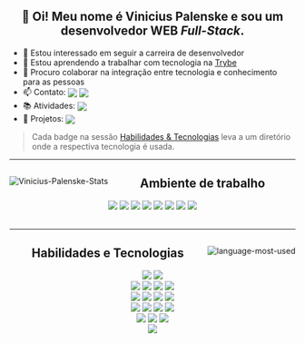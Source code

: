 <div align="center">
  <h2>👋 Oi! Meu nome é Vinicius Palenske e sou um desenvolvedor WEB <em>Full-Stack</em>.</h2>
  <ul align="left">
    <li>👀 Estou interessado em seguir a carreira de desenvolvedor</li>
    <li>🌱 Estou aprendendo a trabalhar com tecnologia na <a href="https://www.betrybe.com/">Trybe</a></li>
    <li>💞️ Procuro colaborar na integração entre tecnologia e conhecimento para as pessoas</li>
    <li>📫 Contato:
      <span>
        <a href="https://www.linkedin.com/in/vini-palenske/" target="_blank">
          <img align="center"
            src="https://img.shields.io/badge/LinkedIn-0077B5?style=flat&logo=linkedin&logoColor=white"
            target="_blank"></a>
        <a href="https://mail.google.com/mail/?view=cm&fs=1&to=viniciuspalenske@gmail.com" target="_blank">
          <img align="center" src="https://img.shields.io/badge/Gmail-D14836?style=flat&logo=gmail&logoColor=white"
            target="_blank"></a>
      </span>
    </li>
    <li>📚 Atividades: <a href="https://github.com/palenske/Trybe" target="_blank"><img align="center"
          src="https://img.shields.io/badge/💪🏽-Trybe-2fc18c" target="_blank"></a></li>
    <li>📝 Projetos: <a href="#user-74431720-pinned-items-reorder-form" a><img align="center"
          src="https://img.shields.io/badge/📌-Projects-40197e" target="_blank"></a></li>
  </ul>
</div>

> Cada badge na sessão <a href="#skills">Habilidades & Tecnologias</a> leva a um diretório onde a respectiva tecnologia
é usada.

<hr>
<div align="center">
  <a href="#">
    <img align="left"
      src="https://github-readme-stats.vercel.app/api?username=palenske&theme=onedark&show_icons=true&hide=stars&custom_title=Minhas%20estatísticas%20no%20GitHub%20"
      alt="Vinicius-Palenske-Stats"></a>
  <div align="right">
    <div align="center">
      <h2>Ambiente de trabalho</h2>
      <a href="https://ubuntu.com/"><img href="#"
          src="https://img.shields.io/badge/Ubuntu-E95420?style=for-the-badge&logo=ubuntu&logoColor=white"
          target="_blank"></a>
      <a href="https://ohmyz.sh/"><img
          src="https://img.shields.io/badge/oh_my_zsh-1A2C34?style=for-the-badge&logo=ohmyzsh&logoColor=white"
          target="_blank"></a>
      <a href="https://zoom.us/"><img
          src="https://img.shields.io/badge/Zoom-2D8CFF?style=for-the-badge&logo=zoom&logoColor=white"
          target="_blank"></a>
      <a href="https://code.visualstudio.com/"><img
          src="https://img.shields.io/badge/Visual_Studio_Code-0078D4?style=for-the-badge&logo=visual%20studio%20code&logoColor=white"
          target="_blank"></a>
      <a href="https://slack.com/intl/pt-br/"><img
          src="https://img.shields.io/badge/Slack-4A154B?style=for-the-badge&logo=slack&logoColor=white"
          target="_blank"></a>
      <a href="https://www.google.pt/intl/pt-PT/chrome/"><img
          src="https://img.shields.io/badge/Google_chrome-black?style=for-the-badge&logo=Google-chrome&logoColor=white"
          target="_blank"></a>
      <a href="https://trello.com/"><img
          src="https://img.shields.io/badge/Trello-0052CC?style=for-the-badge&logo=trello&logoColor=white"
          target="_blank"></a>
      <a href="https://open.spotify.com/playlist/0IzUOk12Q6xEfa43Mp9tyO"><img
          src="https://img.shields.io/badge/Spotify-1DB954?style=for-the-badge&logo=spotify&logoColor=white"
          target="_blank"></a>
    </div>
  </div>
</div>
<br id="skills">
<hr>
<div align="center">
  <a href="#">
    <img align="right"
      src="https://github-readme-stats.vercel.app/api/top-langs/?username=palenske&theme=onedark&custom_title=Linguagens%20mais%20usadas&show_icons=true&locale=en"
      alt="language-most-used" target="_blank"></a>
  <div align="left">
    <div align="center">
      <h2>Habilidades e Tecnologias</h2>
      <div>
        <a href="https://pt.wikipedia.org/wiki/Bash" target="_blank"><img
            src="https://img.shields.io/badge/Bash-4D4D4D?style=for-the-badge&logo=gnu-bash&logoColor=white"
            target="_blank"></a>
        <a href="#"><img src="https://img.shields.io/badge/Git-F34F29?style=for-the-badge&logo=git&logoColor=white"></a>
      </div>
      <div>
        <a href="https://github.com/palenske/Trybe/blob/main/trybe-projects/2-front-end/pixels-art/index.html"><img
            src="https://img.shields.io/badge/HTML5-E34F26?style=for-the-badge&logo=html5&logoColor=white"
            target="_blank"></a>
        <a
          href="https://github.com/palenske/Trybe/blob/main/trybe-projects/2-front-end/starwars-planets-search/src/App.css"><img
            src="https://img.shields.io/badge/CSS3-1572B6?style=for-the-badge&logo=css3&logoColor=white"
            target="_blank"></a>
        <a href="https://github.com/palenske/Trybe/tree/main/trybe-projects/1-fundaments/zoo-functions/test"><img
            src="https://img.shields.io/badge/JavaScript-323330?style=for-the-badge&logo=javascript&logoColor=F7DF1E"
            target="_blank"></a>
        <a href="https://github.com/palenske/Trybe/blob/main/trybe-projects/2-front-end/starwars-planets-search/src"><img
            src="https://img.shields.io/badge/React-61DAFB?style=for-the-badge&logo=react&logoColor=white"
            target="_blank"></a>
      </div>
      <div>
        <a href="https://github.com/palenske/Trybe/blob/main/trybe-projects/2-front-end/trybewallet/src"><img
            src="https://img.shields.io/badge/Redux-593D88?style=for-the-badge&logo=redux&logoColor=white"
            target="_blank"></a>
        <a href="https://github.com/palenske/Recipes-App/blob/main-group-17/src"><img
            src="https://img.shields.io/badge/React_Router-CA4245?style=for-the-badge&logo=react-router&logoColor=white"
            target="_blank"></a>
        <a href="https://jestjs.io/pt-BR/"><img
            src="https://img.shields.io/badge/Jest-C21325?style=for-the-badge&logo=jest&logoColor=white"
            target="_blank"></a>
        <a
          href="https://github.com/palenske/Trybe/tree/main/trybe-projects/2-front-end/react-testing-library/src/tests"><img
            src="https://img.shields.io/badge/RTL-1A2C34?style=for-the-badge&amp;logo=testing-library&amp;logoColor=E33332"
            target="_blank"></a>
      </div>
      <div>
        <a href="https://github.com/palenske/Trybe/tree/main/trybe-projects/3-back-end/mysql-one-for-all"><img
            src="https://img.shields.io/badge/MySQL-4479A1?style=for-the-badge&logo=mysql&logoColor=white"
            target="_blank"></a>
        <a href="https://github.com/palenske/Trybe/tree/main/trybe-projects/3-back-end/mongodb-aggregations/challenges"><img
            src="https://img.shields.io/badge/MongoDB-4EA94B?style=for-the-badge&logo=mongodb&logoColor=white"
            target="_blank"></a>
        <a href="https://github.com/palenske/Cookmaster/tree/main/src/integration-tests"><img
            src="https://img.shields.io/badge/Mocha-8D6748?style=for-the-badge&logo=mocha&logoColor=white"
            target="_blank"></a>
        <a href="https://github.com/palenske/Trybe/tree/main/trybe-projects/3-back-end/blogs-api"><img
            src="https://img.shields.io/badge/Sequelize-white?style=for-the-badge&logo=sequelize&logoColor=52B0E7"
            target="_blank"></a>
      </div>
      <div>
        <a
          href="https://github.com/palenske/Trybe/tree/main/trybe-exercises/3_Back-end_Development/bloco-26-nodejs-camada-de-servico-e-arquitetura-rest-e-restful/dia-2-arquitetura-de-software-camada-de-controller-e-service/exercise/cep-lookup"><img
            src="https://img.shields.io/badge/Node.js-339933?style=for-the-badge&logo=nodedotjs&logoColor=white"
            target="_blank"></a>
        <a
          href="https://github.com/palenske/Trybe/tree/main/trybe-exercises/3_Back-end_Development/bloco-26-nodejs-camada-de-servico-e-arquitetura-rest-e-restful/dia-3-arquitetura-web-rest-e-restful/exercise/restfulzao"><img
            src="https://img.shields.io/badge/Express.js-000000?style=for-the-badge&logo=express&logoColor=white"
            target="_blank"></a>
        <a href="https://palenske-pd.herokuapp.com/"><img
            src="https://img.shields.io/badge/Heroku-430098?style=for-the-badge&logo=heroku&logoColor=white"
            target="_blank"></a>
      </div>
      <div>
        <a href="https://github.com/palenske/Trybe/tree/main/trybe-projects/4-computer-science/job-insights/src"><img
            src="https://img.shields.io/badge/Python-3776AB?style=for-the-badge&logo=python&logoColor=yellow"
            target="_blank"></a>
      </div>
    </div>
  </div>
</div>
